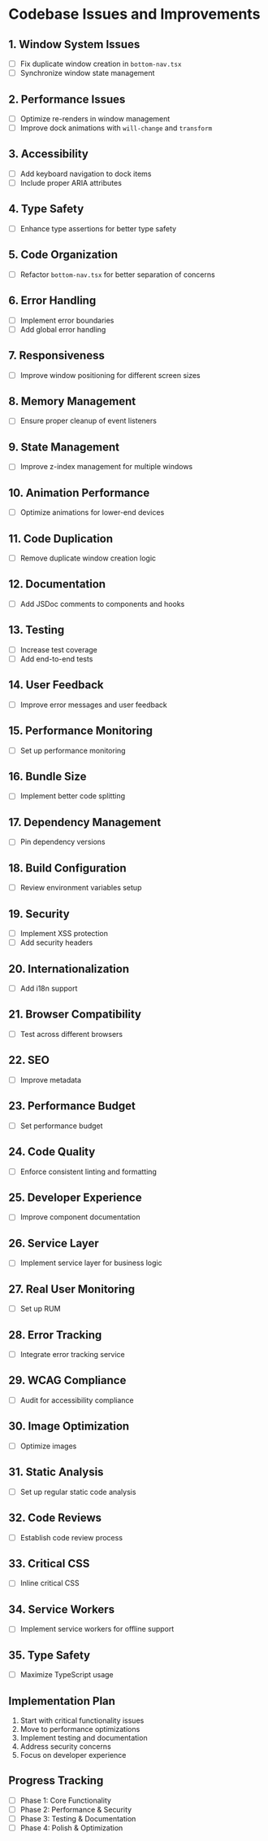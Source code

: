 # Codebase Issues and Improvements

## 1. Window System Issues
- [ ] Fix duplicate window creation in `bottom-nav.tsx`
- [ ] Synchronize window state management

## 2. Performance Issues
- [ ] Optimize re-renders in window management
- [ ] Improve dock animations with `will-change` and `transform`

## 3. Accessibility
- [ ] Add keyboard navigation to dock items
- [ ] Include proper ARIA attributes

## 4. Type Safety
- [ ] Enhance type assertions for better type safety

## 5. Code Organization
- [ ] Refactor `bottom-nav.tsx` for better separation of concerns

## 6. Error Handling
- [ ] Implement error boundaries
- [ ] Add global error handling

## 7. Responsiveness
- [ ] Improve window positioning for different screen sizes

## 8. Memory Management
- [ ] Ensure proper cleanup of event listeners

## 9. State Management
- [ ] Improve z-index management for multiple windows

## 10. Animation Performance
- [ ] Optimize animations for lower-end devices

## 11. Code Duplication
- [ ] Remove duplicate window creation logic

## 12. Documentation
- [ ] Add JSDoc comments to components and hooks

## 13. Testing
- [ ] Increase test coverage
- [ ] Add end-to-end tests

## 14. User Feedback
- [ ] Improve error messages and user feedback

## 15. Performance Monitoring
- [ ] Set up performance monitoring

## 16. Bundle Size
- [ ] Implement better code splitting

## 17. Dependency Management
- [ ] Pin dependency versions

## 18. Build Configuration
- [ ] Review environment variables setup

## 19. Security
- [ ] Implement XSS protection
- [ ] Add security headers

## 20. Internationalization
- [ ] Add i18n support

## 21. Browser Compatibility
- [ ] Test across different browsers

## 22. SEO
- [ ] Improve metadata

## 23. Performance Budget
- [ ] Set performance budget

## 24. Code Quality
- [ ] Enforce consistent linting and formatting

## 25. Developer Experience
- [ ] Improve component documentation

## 26. Service Layer
- [ ] Implement service layer for business logic

## 27. Real User Monitoring
- [ ] Set up RUM

## 28. Error Tracking
- [ ] Integrate error tracking service

## 29. WCAG Compliance
- [ ] Audit for accessibility compliance

## 30. Image Optimization
- [ ] Optimize images

## 31. Static Analysis
- [ ] Set up regular static code analysis

## 32. Code Reviews
- [ ] Establish code review process

## 33. Critical CSS
- [ ] Inline critical CSS

## 34. Service Workers
- [ ] Implement service workers for offline support

## 35. Type Safety
- [ ] Maximize TypeScript usage

## Implementation Plan
1. Start with critical functionality issues
2. Move to performance optimizations
3. Implement testing and documentation
4. Address security concerns
5. Focus on developer experience

## Progress Tracking
- [ ] Phase 1: Core Functionality
- [ ] Phase 2: Performance & Security
- [ ] Phase 3: Testing & Documentation
- [ ] Phase 4: Polish & Optimization
